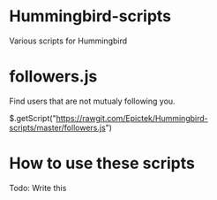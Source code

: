 # Hummingbird-scripts
Various scripts for Hummingbird

# followers.js
Find users that are not mutualy following you.

$.getScript("https://rawgit.com/Epictek/Hummingbird-scripts/master/followers.js")

# How to use these scripts
Todo: Write this
